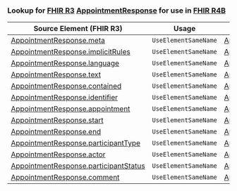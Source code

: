 ### Lookup for [FHIR R3](https://hl7.org/fhir/STU3/) [AppointmentResponse](https://hl7.org/fhir/STU3/AppointmentResponse.html) for use in [FHIR R4B](https://hl7.org/fhir/R4B/)

| Source Element (FHIR R3) | Usage | Target |
| -------------- | ----- | ------ |
| [AppointmentResponse.meta](https://hl7.org/fhir/STU3/AppointmentResponse.html#resource) | `UseElementSameName` | [AppointmentResponse.meta](https://hl7.org/fhir/R4B/AppointmentResponse.html#resource) |
| [AppointmentResponse.implicitRules](https://hl7.org/fhir/STU3/AppointmentResponse.html#resource) | `UseElementSameName` | [AppointmentResponse.implicitRules](https://hl7.org/fhir/R4B/AppointmentResponse.html#resource) |
| [AppointmentResponse.language](https://hl7.org/fhir/STU3/AppointmentResponse.html#resource) | `UseElementSameName` | [AppointmentResponse.language](https://hl7.org/fhir/R4B/AppointmentResponse.html#resource) |
| [AppointmentResponse.text](https://hl7.org/fhir/STU3/AppointmentResponse.html#resource) | `UseElementSameName` | [AppointmentResponse.text](https://hl7.org/fhir/R4B/AppointmentResponse.html#resource) |
| [AppointmentResponse.contained](https://hl7.org/fhir/STU3/AppointmentResponse.html#resource) | `UseElementSameName` | [AppointmentResponse.contained](https://hl7.org/fhir/R4B/AppointmentResponse.html#resource) |
| [AppointmentResponse.identifier](https://hl7.org/fhir/STU3/AppointmentResponse.html#resource) | `UseElementSameName` | [AppointmentResponse.identifier](https://hl7.org/fhir/R4B/AppointmentResponse.html#resource) |
| [AppointmentResponse.appointment](https://hl7.org/fhir/STU3/AppointmentResponse.html#resource) | `UseElementSameName` | [AppointmentResponse.appointment](https://hl7.org/fhir/R4B/AppointmentResponse.html#resource) |
| [AppointmentResponse.start](https://hl7.org/fhir/STU3/AppointmentResponse.html#resource) | `UseElementSameName` | [AppointmentResponse.start](https://hl7.org/fhir/R4B/AppointmentResponse.html#resource) |
| [AppointmentResponse.end](https://hl7.org/fhir/STU3/AppointmentResponse.html#resource) | `UseElementSameName` | [AppointmentResponse.end](https://hl7.org/fhir/R4B/AppointmentResponse.html#resource) |
| [AppointmentResponse.participantType](https://hl7.org/fhir/STU3/AppointmentResponse.html#resource) | `UseElementSameName` | [AppointmentResponse.participantType](https://hl7.org/fhir/R4B/AppointmentResponse.html#resource) |
| [AppointmentResponse.actor](https://hl7.org/fhir/STU3/AppointmentResponse.html#resource) | `UseElementSameName` | [AppointmentResponse.actor](https://hl7.org/fhir/R4B/AppointmentResponse.html#resource) |
| [AppointmentResponse.participantStatus](https://hl7.org/fhir/STU3/AppointmentResponse.html#resource) | `UseElementSameName` | [AppointmentResponse.participantStatus](https://hl7.org/fhir/R4B/AppointmentResponse.html#resource) |
| [AppointmentResponse.comment](https://hl7.org/fhir/STU3/AppointmentResponse.html#resource) | `UseElementSameName` | [AppointmentResponse.comment](https://hl7.org/fhir/R4B/AppointmentResponse.html#resource) |
